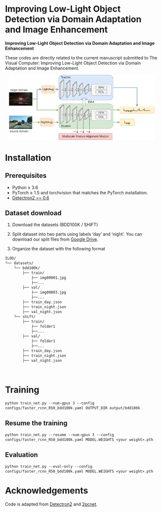 # Improving Low-Light Object Detection via Domain Adaptation and Image Enhancement

**Improving Low-Light Object Detection via Domain Adaptation and Image Enhancement**<br>

These codes are directly related to the current manuscript submitted to The Visual Computer: Improving Low-Light Object Detection via Domain Adaptation and Image Enhancement. <br>

<p align="center">
<img src="ilod.png" width="95%">
</p>



# Installation

## Prerequisites

- Python ≥ 3.6
- PyTorch ≥ 1.5 and torchvision that matches the PyTorch installation.
- [Detectron2 == 0.6](https://detectron2.readthedocs.io/en/latest/tutorials/install.html)


## Dataset download
1. Download the datasets (BDD100K / SHIFT)

2. Split dataset into two parts using labels ‘day’ and ‘night’. You can download our split files from [Google Drive](https://drive.google.com/drive/folders/1hcNGL5suCEbDG5Z7OTgrlq_jylE5aKBE?usp=drive_link).

3. Organize the dataset with the following format

```shell
ILOD/
└── datasets/
    └── bdd100k/
        ├── train/ 
            ├── img00001.jpg
            ├──...
        ├── val/ 
            ├── img00003.jpg
            ├──...
        ├── train_day.json
        ├── train_night.json
        ├── val_night.json
    └── shift/
        ├── train/ 
            ├── folder1
            ├──...
        ├── val/ 
            ├── folder1
            ├──...
        ├── train_day.json
        ├── train_night.json
        ├── val_night.json

    
```

# Training

```shell
python train_net.py --num-gpus 3 --config configs/faster_rcnn_R50_bdd100k.yaml OUTPUT_DIR output/bdd100k
```

## Resume the training

```shell
python train_net.py --resume --num-gpus 3 --config configs/faster_rcnn_R50_bdd100k.yaml MODEL.WEIGHTS <your weight>.pth
```

## Evaluation

```shell
python train_net.py --eval-only --config configs/faster_rcnn_R50_bdd100k.yaml MODEL.WEIGHTS <your weight>.pth
```
# Acknowledgements
Code is adapted from [Detectron2](https://github.com/facebookresearch/detectron2) and [2pcnet](https://github.com/mecarill/2pcnet).
